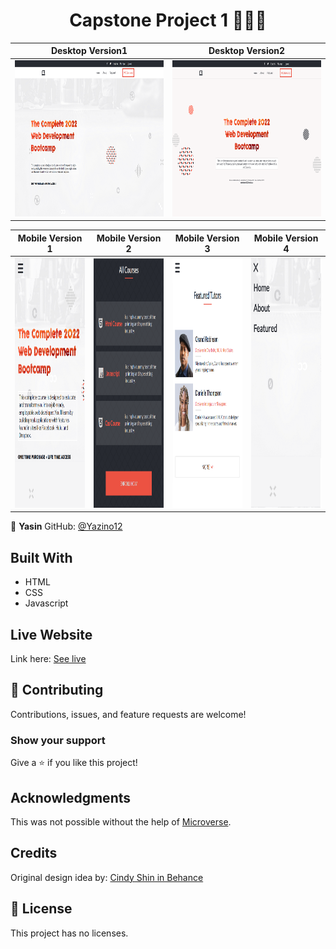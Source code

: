 <h1 align="center">
  Capstone Project 1 👩🏾‍💻
</h1>

|                                                      **Desktop Version1**                                                      |                                                      **Desktop Version2**                                                      |
| :----------------------------------------------------------------------------------------------------------------------------: | :----------------------------------------------------------------------------------------------------------------------------: |
| <img src="https://github.com/Yazino12/capstone-project1/blob/master/images/desktop1.png?raw=true" width="1200" height="250"> | <img src="https://github.com/Yazino12/capstone-project1/blob/master/images/desktop2.png?raw=true" width="1200" height="250"> |

|                                                     **Mobile Version 1**                                                      |                                                     **Mobile Version 2**                                                      |                                                     **Mobile Version 3**                                                      |                                                     **Mobile Version 4**                                                      |
| :---------------------------------------------------------------------------------------------------------------------------: | :---------------------------------------------------------------------------------------------------------------------------: | :---------------------------------------------------------------------------------------------------------------------------: | :---------------------------------------------------------------------------------------------------------------------------: |
| <img src="https://github.com/Yazino12/capstone-project1/blob/master/images/mobile1.png?raw=true" width="300" height="400"> | <img src="https://github.com/Yazino12/capstone-project1/blob/master/images/mobile2.png?raw=true" width="300" height="400"> | <img src="https://github.com/Yazino12/capstone-project1/blob/master/images/mobile3.png?raw=true" width="300" height="400"> | <img src="https://github.com/Yazino12/capstone-project1/blob/master/images/mobile4.png?raw=true" width="300" height="400"> |

👤 **Yasin**
GitHub: [@Yazino12](https://github.com/Yazino12)

## Built With

- HTML
- CSS
- Javascript

## Live Website

Link here: [See live](https://yazino12.github.io/capstone-project1)

## 🤝 Contributing

Contributions, issues, and feature requests are welcome!

### Show your support

Give a ⭐️ if you like this project!

## Acknowledgments

This was not possible without the help of [Microverse](https://github.com/microverseinc/curriculum-transversal-skills/blob/main/documentation/hello_microverse_project.md).

## Credits

Original design idea by: [Cindy Shin in Behance](https://www.behance.net/adagio07)

## 📝 License

This project has no licenses.
